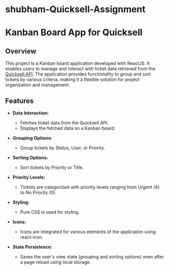 # shubham-Quicksell-Assignment

# Kanban Board App for Quicksell

## Overview

This project is a Kanban board application developed with ReactJS. It enables users to manage and interact with ticket data retrieved from the [Quicksell API](https://api.quicksell.co/v1/internal/frontend-assignment). The application provides functionality to group and sort tickets by various criteria, making it a flexible solution for project organization and management.

## Features

- **Data Interaction:**

  - Fetches ticket data from the Quicksell API.
  - Displays the fetched data on a Kanban board.

- **Grouping Options:**

  - Group tickets by Status, User, or Priority.

- **Sorting Options:**

  - Sort tickets by Priority or Title.

- **Priority Levels:**

  - Tickets are categorized with priority levels ranging from Urgent (4) to No Priority (0).

- **Styling:**

  - Pure CSS is used for styling.

- **Icons:**

  - Icons are integrated for various elements of the application using react-icon.

- **State Persistence:**
  - Saves the user's view state (grouping and sorting options) even after a page reload using local storage.
